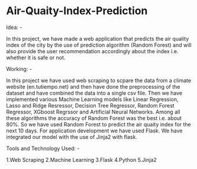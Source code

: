 # Air-Quaity-Index-Prediction
Idea: -

In this project, we have made a web application that predicts the air quality index of the city by the use of prediction algorithm (Random Forest) and will also provide the user recommendation accordingly about the index i.e. whether it is safe or not.

Working: -

In this project we have used web scraping to scpare the data from a climate website (en.tutiempo.net) and then have done the preprocessing of the dataset and have combined the data into a single csv file. Then we have implemented various Machine Learning models like Linear Regression, Lasso and Ridge Resressor, Decision Tree Regressor, Random Forest Regressor, XGboost Regrssor and Artificial Neural Networks. Among all these algorithms the accuracy of Random Forest was the best i.e. about 80%. So we have used Random Forest to predict the air quaity index for the next 10 days. For application development we have used Flask. We have integrated our model with the use of Jinja2 with flask.

Tools and Technology Used: -

1.Web Scraping
2.Machine Learning
3.Flask
4.Python
5.Jinja2
